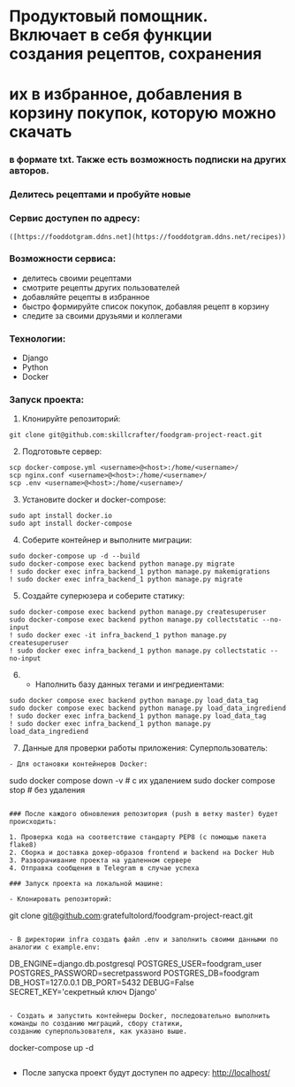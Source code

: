 # Продуктовый помощник. Включает в себя функции создания рецептов, сохранения 
# их в избранное, добавления в корзину покупок, которую можно скачать 
### в формате txt. Также есть возможность подписки на других авторов.
### Делитесь рецептами и пробуйте новые 

### Сервис доступен по адресу:
```
([https://fooddotgram.ddns.net](https://fooddotgram.ddns.net/recipes))
```

### Возможности сервиса:
- делитесь своими рецептами
- смотрите рецепты других пользователей
- добавляйте рецепты в избранное
- быстро формируйте список покупок, добавляя рецепт в корзину
- следите за своими друзьями и коллегами

### Технологии:
- Django
- Python
- Docker

### Запуск проекта:
1. Клонируйте репозиторий:
```
git clone git@github.com:skillcrafter/foodgram-project-react.git
```
2. Подготовьте сервер:
```
scp docker-compose.yml <username>@<host>:/home/<username>/
scp nginx.conf <username>@<host>:/home/<username>/
scp .env <username>@<host>:/home/<username>/
```
3. Установите docker и docker-compose:
```
sudo apt install docker.io 
sudo apt install docker-compose
```
4. Соберите контейнер и выполните миграции:
```
sudo docker-compose up -d --build
sudo docker-compose exec backend python manage.py migrate
! sudo docker exec infra_backend_1 python manage.py makemigrations
! sudo docker exec infra_backend_1 python manage.py migrate
```
5. Создайте суперюзера и соберите статику:
```
sudo docker-compose exec backend python manage.py createsuperuser
sudo docker-compose exec backend python manage.py collectstatic --no-input
! sudo docker exec -it infra_backend_1 python manage.py createsuperuser
! sudo docker exec infra_backend_1 python manage.py collectstatic --no-input
```
6. - Наполнить базу данных тегами и ингредиентами:
```
sudo docker compose exec backend python manage.py load_data_tag
sudo docker compose exec backend python manage.py load_data_ingrediend
! sudo docker exec infra_backend_1 python manage.py load_data_tag
! sudo docker exec infra_backend_1 python manage.py load_data_ingrediend
```
7. Данные для проверки работы приложения:
Суперпользователь:
```
- Для остановки контейнеров Docker:
```
sudo docker compose down -v      # с их удалением
sudo docker compose stop         # без удаления
```

### После каждого обновления репозитория (push в ветку master) будет происходить:

1. Проверка кода на соответствие стандарту PEP8 (с помощью пакета flake8)
2. Сборка и доставка докер-образов frontend и backend на Docker Hub
3. Разворачивание проекта на удаленном сервере
4. Отправка сообщения в Telegram в случае успеха

### Запуск проекта на локальной машине:

- Клонировать репозиторий:
```
git clone git@github.com:gratefultolord/foodgram-project-react.git
```

- В директории infra создать файл .env и заполнить своими данными по аналогии с example.env:
```
DB_ENGINE=django.db.postgresql
POSTGRES_USER=foodgram_user
POSTGRES_PASSWORD=secretpassword
POSTGRES_DB=foodgram
DB_HOST=127.0.0.1
DB_PORT=5432
DEBUG=False
SECRET_KEY='секретный ключ Django'
```

- Создать и запустить контейнеры Docker, последовательно выполнить команды по созданию миграций, сбору статики, 
созданию суперпользователя, как указано выше.
```
docker-compose up -d
```
```
- После запуска проект будут доступен по адресу: [http://localhost/](http://localhost/)
```


